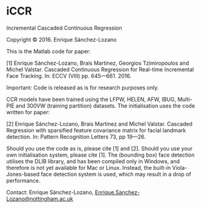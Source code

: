 # iCCR
Incremental Cascaded Continuous Regression

Copyright © 2016. Enrique Sánchez-Lozano

This is the Matlab code for paper:

[1] Enrique Sánchez-Lozano, Brais Martinez, Georgios Tzimiropoulos and Michel Valstar. Cascaded Continuous Regression for Real-time Incremental Face Tracking. In: ECCV (VIII) pp. 645—661. 2016.

Important: Code is released as is for research purposes only. 

CCR models have been trained using the LFPW, HELEN, AFW, IBUG, Multi-PIE and 300VW (training partition) datasets. 
The initialisation uses the code written for paper:

[2] Enrique Sánchez-Lozano, Brais Martinez and Michel Valstar. Cascaded Regression with sparsified feature covariance matrix for facial landmark detection. In: Pattern Recognition Letters 73, pp 19—26. 

Should you use the code as is, please cite [1] and [2]. Should you use your own initialisation system, please cite [1]. 
The (bounding box) face detection utilises the DLIB library, and has been compiled only in Windows, and therefore is not yet available for Mac or Linux. Instead, the built-in Viola-Jones-based face detection system is used, which may result in a drop of performance. 


Contact: Enrique Sánchez-Lozano, Enrique.Sanchez-Lozano@nottingham.ac.uk
